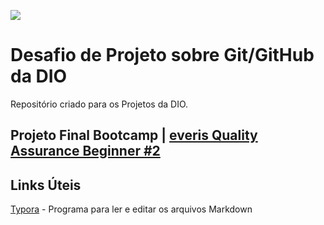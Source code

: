 ![](https://1.bp.blogspot.com/-naGOYdoM-OY/YPI7RG-upDI/AAAAAAAAA_Q/F0nAxe8qlOI21iwX2Pj051BAkyU0y2AcQCLcBGAsYHQ/s2335/DIO.png)

# Desafio de Projeto sobre Git/GitHub da DIO
Repositório criado para os Projetos da DIO.

## Projeto Final Bootcamp | [everis Quality Assurance Beginner #2](https://github.com/abalsantana/dio-desafio-repository-github/tree/master)

## Links Úteis
[Typora](https://typora.io/) - Programa para ler e editar os arquivos Markdown

